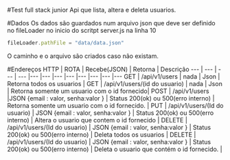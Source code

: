 #Test full stack junior
Api que lista, altera e deleta usuarios.

#Dados
Os dados são guardados num arquivo json que deve ser definido no fileLoader no inicio do scritpt server.js  na linha 10

``` javascript
fileLoader.pathFile = "data/data.json"

```
O caminho e o arquivo são criados caso não existam.



#Endereços
HTTP | ROTA | Recebe(JSON) | Retorna | Descrição 
--- | --- | --- | --- |--- |--- |--- |--- |--- |--- |--- |---
 GET | /api/v1/users | nada | Json | Retorna todos os usuarios |
 GET | /api/v1/users/(id do usuario) | nada | Json | Retorna somente um usuario com o id fornecido|
 POST | /api/v1/users |JSON {email : valor, senha:valor } | Status 200(ok) ou 500(erro interno) | Retorna somente um usuario com o id fornecido. |
 PUT  | /api/v1/users/(Id do usuario) | JSON {email : valor, senha:valor } | Status 200(ok) ou 500(erro interno) | Altera o usuario que contem o id fornecido |
 DELETE | /api/v1/users/(Id do usuario) | JSON {email : valor, senha:valor } | Status 200(ok) ou 500(erro interno) | Deleta todos os usuarios |
 DELETE | /api/v1/users/(Id do usuario) | JSON {email : valor, senha:valor } | Status 200(ok) ou 500(erro interno) | Deleta o usuario que contém o id fornecido. |



